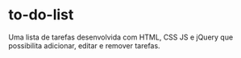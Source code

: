 # to-do-list
Uma lista de tarefas desenvolvida com HTML, CSS JS e jQuery que possibilita adicionar, editar e remover tarefas.
